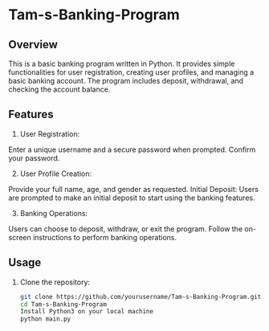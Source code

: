# Tam-s-Banking-Program

## Overview
This is a basic banking program written in Python. It provides simple functionalities for user registration, creating user profiles, and managing a basic banking account. The program includes deposit, withdrawal, and checking the account balance.


## Features
1. User Registration:

Enter a unique username and a secure password when prompted.
Confirm your password.

2. User Profile Creation:

Provide your full name, age, and gender as requested.
Initial Deposit:
Users are prompted to make an initial deposit to start using the banking features.

3. Banking Operations:

Users can choose to deposit, withdraw, or exit the program.
Follow the on-screen instructions to perform banking operations.
   

## Usage
1. Clone the repository:
   ```bash
   git clone https://github.com/yourusername/Tam-s-Banking-Program.git
   cd Tam-s-Banking-Program
   Install Python3 on your local machine
   python main.py



